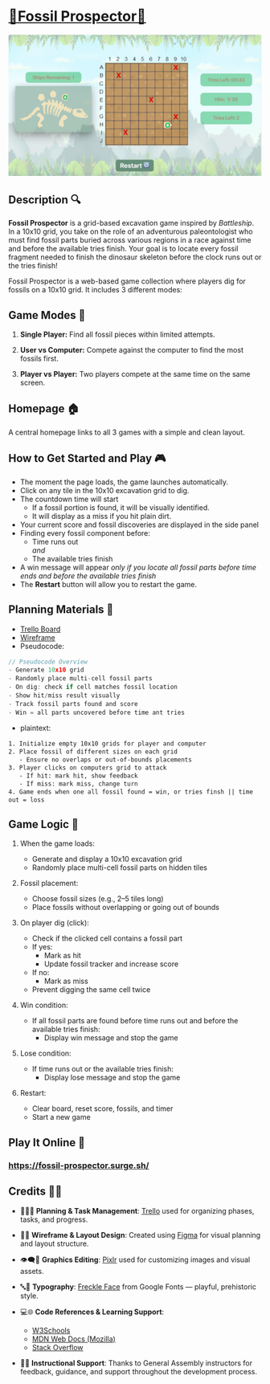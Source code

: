 # [🦴Fossil Prospector🦖](https://fossil-prospector.surge.sh/)

![game framework design](images/framework1.png)


##  Description 🔍
**Fossil Prospector** is a grid-based excavation game inspired by *Battleship*. In a 10x10 grid, you take on the role of an adventurous paleontologist who must find fossil parts buried across various regions in a race against time and before the available tries finish. Your goal is to locate every fossil fragment needed to finish the dinosaur skeleton before the clock runs out or the tries finish!

Fossil Prospector is a web-based game collection where players dig for fossils on a 10x10 grid. It includes 3 different modes:

## Game Modes 🦖
1. **Single Player:** Find all fossil pieces within limited attempts.

2. **User vs Computer:** Compete against the computer to find the most fossils first.

3. **Player vs Player:** Two players compete at the same time on the same screen.

## Homepage 🏠
A central homepage links to all 3 games with a simple and clean layout.


## How to Get Started and Play 🎮
* The moment the page loads, the game launches automatically.
* Click on any tile in the 10x10 excavation grid to dig.
* The countdown time will start
    * If a fossil portion is found, it will be visually identified.
    * It will display as a miss if you hit plain dirt.
* Your current score and fossil discoveries are displayed in the side panel
* Finding every fossil component before:
    * Time runs out  
    *and*
    * The available tries finish
* A win message will appear *only if you locate all fossil parts before time ends and before the available tries finish*
* The **Restart** button will allow you to restart the game.

##  Planning Materials 📁
* [Trello Board](https://trello.com/invite/b/686e9621eb4668b4c8cb0c12/ATTI1c8232b6e9c46555e5bd3a68bd8e983e6F8161F4/🦴fossil-prospector🦖-battleship)
* [Wireframe](https://www.figma.com/slides/VUNyLMwxTZUuVyMNhdXG0o/Untitled?node-id=0-1&t=1b8QBUwrE9yYXjvy-1)
* Pseudocode:
```js
// Pseudocode Overview
- Generate 10x10 grid  
- Randomly place multi-cell fossil parts  
- On dig: check if cell matches fossil location  
- Show hit/miss result visually  
- Track fossil parts found and score  
- Win = all parts uncovered before time ant tries
```
* plaintext:
```
1. Initialize empty 10x10 grids for player and computer
2. Place fossil of different sizes on each grid
   - Ensure no overlaps or out-of-bounds placements
3. Player clicks on computers grid to attack
   - If hit: mark hit, show feedback
   - If miss: mark miss, change turn
4. Game ends when one all fossil found = win, or tries finsh || time out = loss
```

## Game Logic 🧠

1. When the game loads:
   - Generate and display a 10x10 excavation grid
   - Randomly place multi-cell fossil parts on hidden tiles

2. Fossil placement:
   - Choose fossil sizes (e.g., 2–5 tiles long)
   - Place fossils without overlapping or going out of bounds

3. On player dig (click):
   - Check if the clicked cell contains a fossil part
   - If yes:
     - Mark as hit
     - Update fossil tracker and increase score
   - If no:
     - Mark as miss
   - Prevent digging the same cell twice

4. Win condition:
   - If all fossil parts are found before time runs out and before the  available tries finish:
     - Display win message and stop the game

5. Lose condition:
   - If time runs out or the available tries finish:
     - Display lose message and stop the game

6. Restart:
   - Clear board, reset score, fossils, and timer
   - Start a new game


## Play It Online 🚀 
### https://fossil-prospector.surge.sh/

##  Credits 🙏🏻

* 📝✍🏻 **Planning & Task Management**: [Trello](https://trello.com) used for organizing phases, tasks, and progress.
* 🎨🧱 **Wireframe & Layout Design**: Created using [Figma](https://www.figma.com/) for visual planning and layout structure.
* 👁‍🗨🔧 **Graphics Editing**: [Pixlr](https://pixlr.com/) used for customizing images and visual assets.
* 🔤📎 **Typography**: [Freckle Face](https://fonts.google.com/specimen/Freckle+Face) from Google Fonts — playful, prehistoric style.
* 💻🌐 **Code References & Learning Support**:
  - [W3Schools](https://www.w3schools.com/)
  - [MDN Web Docs (Mozilla)](https://developer.mozilla.org/)
  - [Stack Overflow](https://stackoverflow.com/)

* 🤍👥 **Instructional Support**: Thanks to General Assembly instructors for feedback, guidance, and support throughout the development process.





